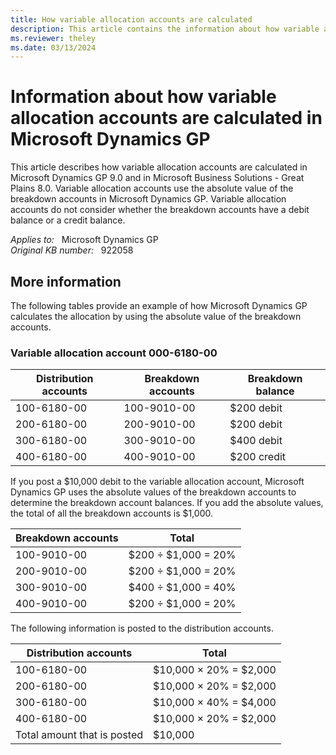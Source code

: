 ```yaml
---
title: How variable allocation accounts are calculated
description: This article contains the information about how variable allocation accounts are calculated in Microsoft Dynamics GP.
ms.reviewer: theley
ms.date: 03/13/2024
---
```

# Information about how variable allocation accounts are calculated in Microsoft Dynamics GP

This article describes how variable allocation accounts are calculated in Microsoft Dynamics GP 9.0 and in Microsoft Business Solutions - Great Plains 8.0. Variable allocation accounts use the absolute value of the breakdown accounts in Microsoft Dynamics GP. Variable allocation accounts do not consider whether the breakdown accounts have a debit balance or a credit balance.

_Applies to:_ &nbsp; Microsoft Dynamics GP  
_Original KB number:_ &nbsp; 922058

## More information

The following tables provide an example of how Microsoft Dynamics GP calculates the allocation by using the absolute value of the breakdown accounts.

### Variable allocation account 000-6180-00

|Distribution accounts|Breakdown accounts|Breakdown balance|
|---|---|---|
|100-6180-00|100-9010-00|$200 debit|
|200-6180-00|200-9010-00|$200 debit|
|300-6180-00|300-9010-00|$400 debit|
|400-6180-00|400-9010-00|$200 credit|
  
If you post a $10,000 debit to the variable allocation account, Microsoft Dynamics GP uses the absolute values of the breakdown accounts to determine the breakdown account balances. If you add the absolute values, the total of all the breakdown accounts is $1,000.

|Breakdown accounts|Total|
|---|---|
|100-9010-00|$200 ÷ $1,000 = 20%|
|200-9010-00|$200 ÷ $1,000 = 20%|
|300-9010-00|$400 ÷ $1,000 = 40%|
|400-9010-00|$200 ÷ $1,000 = 20%|
  
The following information is posted to the distribution accounts.

|Distribution accounts|Total|
|---|---|
|100-6180-00|$10,000 × 20% = $2,000|
|200-6180-00|$10,000 × 20% = $2,000|
|300-6180-00|$10,000 × 40% = $4,000|
|400-6180-00|$10,000 × 20% = $2,000|
|Total amount that is posted|$10,000|
